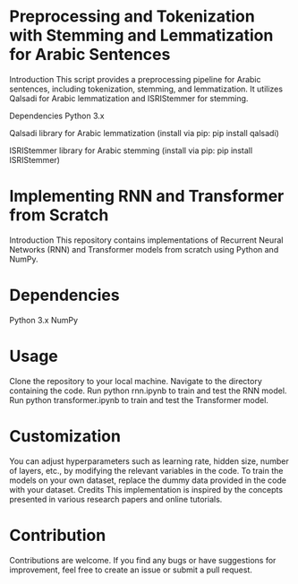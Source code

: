 # Preprocessing and Tokenization with Stemming and Lemmatization for Arabic Sentences
Introduction
This script provides a preprocessing pipeline for Arabic sentences, including tokenization, stemming, and lemmatization. It utilizes Qalsadi for Arabic lemmatization and ISRIStemmer for stemming.

Dependencies
Python 3.x

Qalsadi library for Arabic lemmatization (install via pip: pip install qalsadi)

ISRIStemmer library for Arabic stemming (install via pip: pip install ISRIStemmer)

# Implementing RNN and Transformer from Scratch
Introduction
This repository contains implementations of Recurrent Neural Networks (RNN) and Transformer models from scratch using Python and NumPy.

# Dependencies
Python 3.x
NumPy
# Usage
Clone the repository to your local machine.
Navigate to the directory containing the code.
Run python rnn.ipynb to train and test the RNN model.
Run python transformer.ipynb to train and test the Transformer model.

# Customization
You can adjust hyperparameters such as learning rate, hidden size, number of layers, etc., by modifying the relevant variables in the code.
To train the models on your own dataset, replace the dummy data provided in the code with your dataset.
Credits
This implementation is inspired by the concepts presented in various research papers and online tutorials.

# Contribution
Contributions are welcome. If you find any bugs or have suggestions for improvement, feel free to create an issue or submit a pull request.
